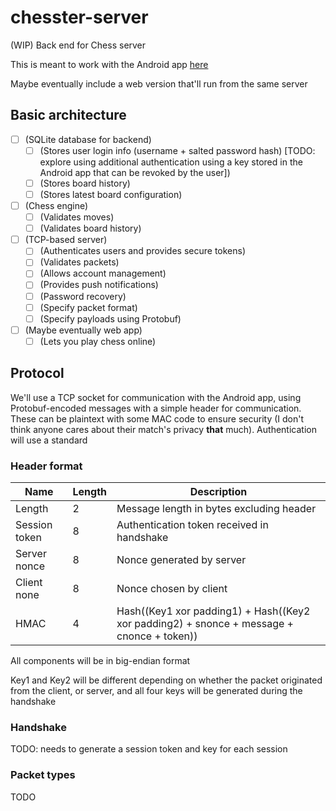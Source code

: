 # chesster-server
(WIP) Back end for Chess server

This is meant to work with the Android app [here](https://github.com/cactorium/chesster-app)

Maybe eventually include a web version that'll run from the same server

## Basic architecture

- [ ] (SQLite database for backend)
  - [ ] (Stores user login info (username + salted password hash) [TODO: explore using additional authentication using a key stored in the Android app that can be revoked by the user])
  - [ ] (Stores board history)
  - [ ] (Stores latest board configuration)
- [ ] (Chess engine)
  - [ ] (Validates moves)
  - [ ] (Validates board history)
- [ ] (TCP-based server)
  - [ ] (Authenticates users and provides secure tokens)
  - [ ] (Validates packets)
  - [ ] (Allows account management)
  - [ ] (Provides push notifications)
  - [ ] (Password recovery)
  - [ ] (Specify packet format)
  - [ ] (Specify payloads using Protobuf)
- [ ] (Maybe eventually web app) 
  - [ ] (Lets you play chess online)

## Protocol
We'll use a TCP socket for communication with the Android app, using Protobuf-encoded messages with a simple header for communication.
These can be plaintext with some MAC code to ensure security (I don't think anyone cares about their match's privacy __that__ much).
Authentication will use a standard

### Header format

|Name            | Length    |Description                    |
|----------------|-----------|-------------------------------|
| Length         | 2         | Message length in bytes excluding header |
| Session token  | 8         | Authentication token received in handshake |
| Server nonce   | 8         | Nonce generated by server |
| Client none    | 8         | Nonce chosen by client |
| HMAC           | 4         | Hash((Key1 xor padding1) + Hash((Key2 xor padding2) + snonce + message + cnonce + token)) |

All components will be in big-endian format

Key1 and Key2 will be different depending on whether the packet originated from the client, or server, and all four keys will be generated during the handshake

### Handshake
TODO: needs to generate a session token and key for each session

### Packet types
TODO
